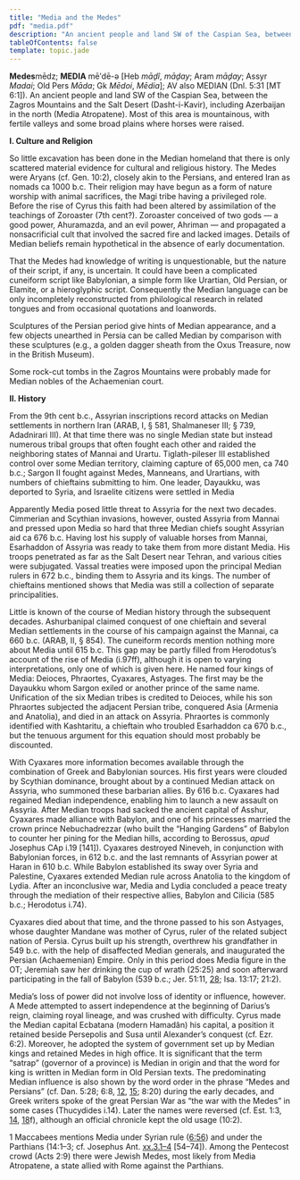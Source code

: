 ```yaml
---
title: "Media and the Medes"
pdf: "media.pdf"
description: "An ancient people and land SW of the Caspian Sea, between the Zagros Mountains and the Salt Desert."
tableOfContents: false
template: topic.jade
---
```


**Medes**mēdz; **MEDIA** mēʹdē-ə [Heb *māḏî*, *māḏay*; Aram *māḏay*;
Assyr *Madai*; Old Pers *Māda*; Gk *Mēdoi*, *Mēdia*]; AV also MEDIAN
(Dnl. 5:31 [MT 6:1]). An ancient people and land SW of the Caspian Sea,
between the Zagros Mountains and the Salt Desert (Dasht-i-Kavir),
including Azerbaijan in the north (Media Atropatene). Most of this area
is mountainous, with fertile valleys and some broad plains where horses
were raised.

**I. Culture and Religion**

So little excavation has been done in the Median homeland that there is
only scattered material evidence for cultural and religious history. The
Medes were Aryans (cf. Gen. 10:2), closely akin to the Persians, and
entered Iran as nomads ca 1000 b.c. Their religion may have begun as a
form of nature worship with animal sacrifices, the Magi tribe having a
privileged role. Before the rise of Cyrus this faith had been altered by
assimilation of the teachings of Zoroaster (7th cent?). Zoroaster
conceived of two gods — a good power, Ahuramazda, and an evil power,
Ahriman — and propagated a nonsacrificial cult that involved the sacred
fire and lacked images. Details of Median beliefs remain hypothetical in
the absence of early documentation.

That the Medes had knowledge of writing is unquestionable, but the
nature of their script, if any, is uncertain. It could have been a
complicated cuneiform script like Babylonian, a simple form like
Urartian, Old Persian, or Elamite, or a hieroglyphic script.
Consequently the Median language can be only incompletely reconstructed
from philological research in related tongues and from occasional
quotations and loanwords.

Sculptures of the Persian period give hints of Median appearance, and a
few objects unearthed in Persia can be called Median by comparison with
these sculptures (e.g., a golden dagger sheath from the Oxus Treasure,
now in the British Museum).

Some rock-cut tombs in the Zagros Mountains were probably made for
Median nobles of the Achaemenian court.

**II. History**

From the 9th cent b.c., Assyrian inscriptions record attacks on Median
settlements in northern Iran (ARAB, I, § 581, Shalmaneser III; § 739,
Adadnirari III). At that time there was no single Median state but
instead numerous tribal groups that often fought each other and raided
the neighboring states of Mannai and Urartu. Tiglath-pileser III
established control over some Median territory, claiming capture of
65,000 men, ca 740 b.c.; Sargon II fought against Medes, Manneans, and
Urartians, with numbers of chieftains submitting to him. One leader,
Dayaukku, was deported to Syria, and Israelite citizens were settled in
Media

Apparently Media posed little threat to Assyria for the next two
decades. Cimmerian and Scythian invasions, however, ousted Assyria from
Mannai and pressed upon Media so hard that three Median chiefs sought
Assyrian aid ca 676 b.c. Having lost his supply of valuable horses from
Mannai, Esarhaddon of Assyria was ready to take them from more distant
Media. His troops penetrated as far as the Salt Desert near Tehran, and
various cities were subjugated. Vassal treaties were imposed upon the
principal Median rulers in 672 b.c., binding them to Assyria and its
kings. The number of chieftains mentioned shows that Media was still a
collection of separate principalities.

Little is known of the course of Median history through the subsequent
decades. Ashurbanipal claimed conquest of one chieftain and several
Median settlements in the course of his campaign against the Mannai, ca
660 b.c. (ARAB, II, § 854). The cuneiform records mention nothing more
about Media until 615 b.c. This gap may be partly filled from
Herodotus’s account of the rise of Media (i.97ff), although it is open
to varying interpretations, only one of which is given here. He named
four kings of Media: Deioces, Phraortes, Cyaxares, Astyages. The first
may be the Dayaukku whom Sargon exiled or another prince of the same
name. Unification of the six Median tribes is credited to Deioces, while
his son Phraortes subjected the adjacent Persian tribe, conquered Asia
(Armenia and Anatolia), and died in an attack on Assyria. Phraortes is
commonly identified with Kashtaritu, a chieftain who troubled Esarhaddon
ca 670 b.c., but the tenuous argument for this equation should most
probably be discounted.

With Cyaxares more information becomes available through the combination
of Greek and Babylonian sources. His first years were clouded by
Scythian dominance, brought about by a continued Median attack on
Assyria, who summoned these barbarian allies. By 616 b.c. Cyaxares had
regained Median independence, enabling him to launch a new assault on
Assyria. After Median troops had sacked the ancient capital of Asshur,
Cyaxares made alliance with Babylon, and one of his princesses married
the crown prince Nebuchadrezzar (who built the “Hanging Gardens” of
Babylon to counter her pining for the Median hills, according to
Berossus, *apud* Josephus CAp i.19 [141]). Cyaxares destroyed Nineveh,
in conjunction with Babylonian forces, in 612 b.c. and the last remnants
of Assyrian power at Haran in 610 b.c. While Babylon established its
sway over Syria and Palestine, Cyaxares extended Median rule across
Anatolia to the kingdom of Lydia. After an inconclusive war, Media and
Lydia concluded a peace treaty through the mediation of their respective
allies, Babylon and Cilicia (585 b.c.; Herodotus i.74).

Cyaxares died about that time, and the throne passed to his son
Astyages, whose daughter Mandane was mother of Cyrus, ruler of the
related subject nation of Persia. Cyrus built up his strength, overthrew
his grandfather in 549 b.c. with the help of disaffected Median
generals, and inaugurated the Persian (Achaemenian) Empire. Only in this
period does Media figure in the OT; Jeremiah saw her drinking the cup of
wrath (25:25) and soon afterward participating in the fall of Babylon
(539 b.c.; Jer. 51:11, [28](logosref:Bible.Je51.28); Isa. 13:17; 21:2).

Media’s loss of power did not involve loss of identity or influence,
however. A Mede attempted to assert independence at the beginning of
Darius’s reign, claiming royal lineage, and was crushed with difficulty.
Cyrus made the Median capital Ecbatana (modern Hamadân) his capital, a
position it retained beside Persepolis and Susa until Alexander’s
conquest (cf. Ezr. 6:2). Moreover, he adopted the system of government
set up by Median kings and retained Medes in high office. It is
significant that the term “satrap” (governor of a province) is Median in
origin and that the word for king is written in Median form in Old
Persian texts. The predominating Median influence is also shown by the
word order in the phrase “Medes and Persians” (cf. Dan. 5:28; 6:8,
[12](logosref:Bible.Da6.12), [15](logosref:Bible.Da6.15); 8:20) during
the early decades, and Greek writers spoke of the great Persian War as
“the war with the Medes” in some cases (Thucydides i.14). Later the
names were reversed (cf. Est. 1:3, [14](logosref:Bible.Es1.14),
[18](logosref:Bible.Es1.18)f), although an official chronicle kept the
old usage (10:2).

1 Maccabees mentions Media under Syrian rule
([6:56](logosref:Bible.1Mac6.56)) and under the Parthians (14:1–3; cf.
Josephus Ant. [xx.3.1–4](logosref:JosephusWhiston.Ant_XX,_iii_1)
[54–74]). Among the Pentecost crowd (Acts 2:9) there were Jewish Medes,
most likely from Media Atropatene, a state allied with Rome against the
Parthians.

